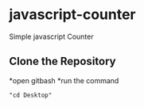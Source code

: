 # javascript-counter
Simple javascript Counter

## Clone the Repository
*open gitbash
*run the command 
```
"cd Desktop"
```
